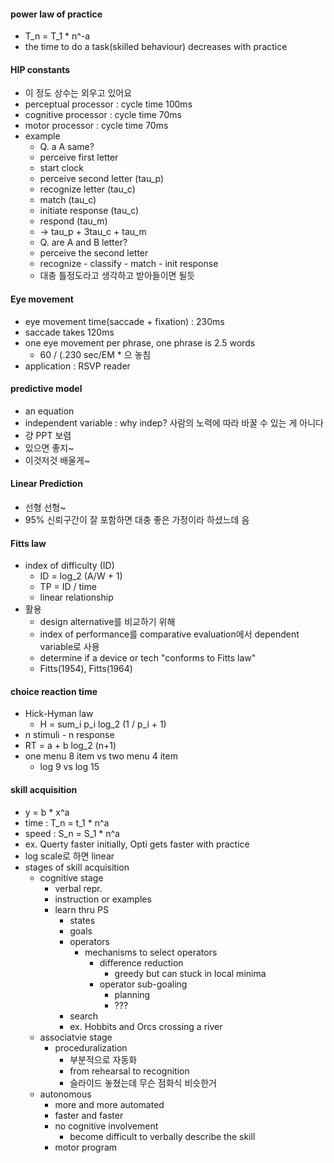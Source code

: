 #### power law of practice

* T_n = T_1 * n^-a
* the time to do a task(skilled behaviour) decreases with practice

#### HIP constants

* 이 정도 상수는 외우고 있어요
* perceptual processor : cycle time 100ms
* cognitive processor : cycle time 70ms
* motor processor : cycle time 70ms
* example
    * Q. a A same?
    * perceive first letter
    * start clock
    * perceive second letter (tau_p)
    * recognize letter (tau_c)
    * match (tau_c)
    * initiate response (tau_c)
    * respond (tau_m)
    * -> tau_p + 3tau_c + tau_m
    * Q. are A and B letter?
    * perceive the second letter
    * recognize - classify - match - init response
    * 대충 틀정도라고 생각하고 받아들이면 될듯

#### Eye movement

* eye movement time(saccade + fixation) : 230ms
* saccade takes 120ms
* one eye movement per phrase, one phrase is 2.5 words
    * 60 / (.230 sec/EM *  으 놓침
* application : RSVP reader

#### predictive model

* an equation
* independent variable : why indep? 사람의 노력에 따라 바꿀 수 있는 게 아니다
* 걍 PPT 보렴
* 있으면 좋지~
* 이것저것 배울게~

#### Linear Prediction

* 선형 선형~
* 95% 신뢰구간이 잘 포함하면 대충 좋은 가정이라 하셨느데 음

#### Fitts law

* index of difficulty (ID)
    * ID = log_2 (A/W + 1)
    * TP = ID / time
    * linear relationship
* 활용
    * design alternative를 비교하기 위해
    * index of performance를 comparative evaluation에서 dependent variable로 사용
    * determine if a device or tech "conforms to Fitts law"
    * Fitts(1954), Fitts(1964)

#### choice reaction time

* Hick-Hyman law
    * H = sum_i p_i log_2 (1 / p_i + 1)
* n stimuli - n response
* RT = a + b log_2 (n+1)
* one menu 8 item vs two menu 4 item
    * log 9 vs log 15

#### skill acquisition

* y = b * x^a
* time : T_n = t_1 * n^a
* speed : S_n = S_1 * n^a
* ex. Querty faster initially, Opti gets faster with practice
* log scale로 하면 linear
* stages of skill acquisition
    * cognitive stage
        * verbal repr.
        * instruction or examples
        * learn thru PS
            * states
            * goals
            * operators
                * mechanisms to select operators
                    * difference reduction
                        * greedy but can stuck in local minima
                    * operator sub-goaling
                        * planning
                        * ???
            * search
            * ex. Hobbits and Orcs crossing a river
    * associatvie stage
        * proceduralization
            * 부분적으로 자동화
            * from rehearsal to recognition
            * 슬라이드 놓쳤는데 무슨 점화식 비슷한거
    * autonomous
        * more and more automated
        * faster and faster
        * no cognitive involvement
            * become difficult to verbally describe the skill
        * motor program
